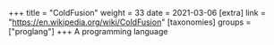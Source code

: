 +++
title = "ColdFusion"
weight = 33
date = 2021-03-06
[extra]
link = "https://en.wikipedia.org/wiki/ColdFusion"
[taxonomies]
groups = ["proglang"]
+++
A programming language

